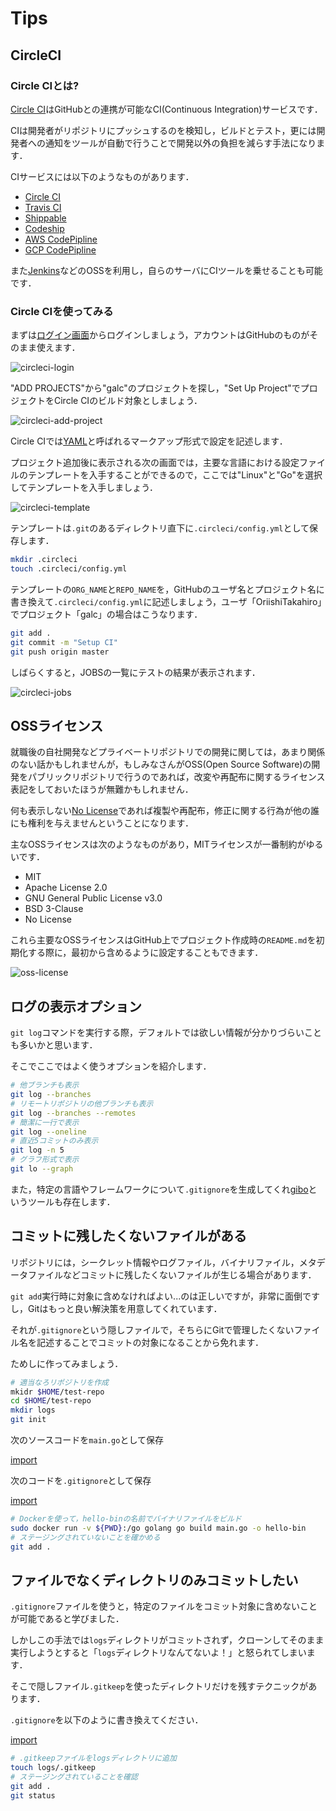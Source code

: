 # Tips

## CircleCI

### Circle CIとは?

[Circle CI](https://circleci.com/)はGitHubとの連携が可能なCI(Continuous Integration)サービスです．

CIは開発者がリポジトリにプッシュするのを検知し，ビルドとテスト，更には開発者への通知をツールが自動で行うことで開発以外の負担を減らす手法になります．

CIサービスには以下のようなものがあります．

- [Circle CI](https://circleci.com/)
- [Travis CI](http://travis-ci.com/)
- [Shippable](https://www.shippable.com/)
- [Codeship](https://www.codeship.io/)
- [AWS CodePipline]()
- [GCP CodePipline]()

また[Jenkins]()などのOSSを利用し，自らのサーバにCIツールを乗せることも可能です．

### Circle CIを使ってみる

まずは[ログイン画面](https://circleci.com/vcs-authorize/)からログインしましょう，アカウントはGitHubのものがそのまま使えます．

![circleci-login](../img/chap5/circleci-login.png)

"ADD PROJECTS"から"galc"のプロジェクトを探し，"Set Up Project"でプロジェクトをCircle CIのビルド対象としましょう．

![circleci-add-project](../img/chap5/circleci-add-project.png)

Circle CIでは[YAML](https://yaml.org/spec/history/2001-05-26.html)と呼ばれるマークアップ形式で設定を記述します．

プロジェクト追加後に表示される次の画面では，主要な言語における設定ファイルのテンプレートを入手することができるので，ここでは"Linux"と"Go"を選択してテンプレートを入手しましょう．

![circleci-template](../img/chap5/circleci-select-template.png)

テンプレートは`.git`のあるディレクトリ直下に`.circleci/config.yml`として保存します．

```sh
mkdir .circleci
touch .circleci/config.yml
```

テンプレートの`ORG_NAME`と`REPO_NAME`を，GitHubのユーザ名とプロジェクト名に書き換えて`.circleci/config.yml`に記述しましょう，ユーザ「OriishiTakahiro」でプロジェクト「galc」の場合はこうなります．

```sh
git add .
git commit -m "Setup CI"
git push origin master
```

しばらくすると，JOBSの一覧にテストの結果が表示されます．

![circleci-jobs](../img/chap5/circleci-jobs.png)

## OSSライセンス

就職後の自社開発などプライベートリポジトリでの開発に関しては，あまり関係のない話かもしれませんが，もしみなさんがOSS(Open Source Software)の開発をパブリックリポジトリで行うのであれば，改変や再配布に関するライセンス表記をしておいたほうが無難かもしれません．

何も表示しない[No License](https://choosealicense.com/no-permission/)であれば複製や再配布，修正に関する行為が他の誰にも権利を与えませんということになります．

主なOSSライセンスは次のようなものがあり，MITライセンスが一番制約がゆるいです．

- MIT
- Apache License 2.0
- GNU General Public License v3.0
- BSD 3-Clause
- No License

これら主要なOSSライセンスはGitHub上でプロジェクト作成時の`README.md`を初期化する際に，最初から含めるように設定することもできます．

![oss-license](../img/chap5/oss-license.png)

## ログの表示オプション

`git log`コマンドを実行する際，デフォルトでは欲しい情報が分かりづらいことも多いかと思います．

そこでここではよく使うオプションを紹介します．

```sh
# 他ブランチも表示
git log --branches
# リモートリポジトリの他ブランチも表示
git log --branches --remotes
# 簡潔に一行で表示
git log --oneline
# 直近5コミットのみ表示
git log -n 5
# グラフ形式で表示
git lo --graph
```

また，特定の言語やフレームワークについて`.gitignore`を生成してくれ[gibo](https://github.com/simonwhitaker/gibo)というツールも存在します．

## コミットに残したくないファイルがある

リポジトリには，シークレット情報やログファイル，バイナリファイル，メタデータファイルなどコミットに残したくないファイルが生じる場合があります．

`git add`実行時に対象に含めなければよい...のは正しいですが，非常に面倒ですし，Gitはもっと良い解決策を用意してくれています．

それが`.gitignore`という隠しファイルで，そちらにGitで管理したくないファイル名を記述することでコミットの対象になることから免れます．

ためしに作ってみましょう．

```sh
# 適当なろリポジトリを作成
mkidr $HOME/test-repo
cd $HOME/test-repo
mkdir logs
git init
```

次のソースコードを`main.go`として保存

[import](../src/chap5/main.go)

次のコードを`.gitignore`として保存

[import](../src/chap5/gitignore)

```sh
# Dockerを使って，hello-binの名前でバイナリファイルをビルド
sudo docker run -v ${PWD}:/go golang go build main.go -o hello-bin 
# ステージングされていないことを確かめる
git add .
```


## ファイルでなくディレクトリのみコミットしたい

`.gitignore`ファイルを使うと，特定のファイルをコミット対象に含めないことが可能であると学びました．

しかしこの手法では`logs`ディレクトリがコミットされず，クローンしてそのまま実行しようとすると「`logs`ディレクトリなんてないよ！」と怒られてしまいます．

そこで隠しファイル`.gitkeep`を使ったディレクトリだけを残すテクニックがあります．

`.gitignore`を以下のように書き換えてください．

[import](../src/chap5/gitignore-keep)

```sh
# .gitkeepファイルをlogsディレクトリに追加
touch logs/.gitkeep
# ステージングされていることを確認
git add .
git status
```
